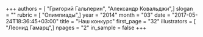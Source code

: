 +++
authors = [ "Григорий Гальперин", "Александр Ковальджи",]
slogan = ""
rubric = [ "Олимпиады",]
year = "2014"
month = "03"
date = "2017-05-24T18:36:45+03:00"
title = "Наш конкурс"
first_page = "32"
illustrators = [ "Леонид Гамарц",]
npages = "2"
in_sample = false
+++
